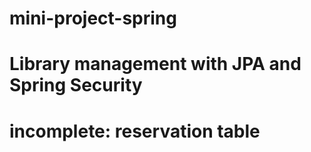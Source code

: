 # mini-project-spring
# Library management with JPA and Spring Security
# incomplete: reservation table
